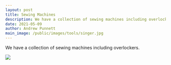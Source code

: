 ```yaml
---
layout: post
title: Sewing Machines
description: We have a collection of sewing machines including overlockers. 
date: 2021-05-09
author: Andrew Punnett
main_image: /public/images/tools/singer.jpg
---
```


We have a collection of sewing machines including overlockers. 

![](/public/images/tools/singer.jpg)
